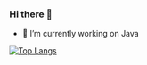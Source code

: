### Hi there 👋
- 🔭 I’m currently working on Java

[![Top Langs](https://github-readme-stats.vercel.app/api/top-langs/?username=bernardo2512&layout=compact)](https://github.com/bernardo2512/github-readme-stats)

<!--
**bernardo2512/bernardo2512** is a ✨ _special_ ✨ repository because its `README.md` (this file) appears on your GitHub profile.
Here are some ideas to get you started:
- 🔭 I’m currently working on ...
- 🌱 I’m currently learning ...
- 👯 I’m looking to collaborate on ...
- 🤔 I’m looking for help with ...
- 💬 Ask me about ...
- 📫 How to reach me: ...
- 😄 Pronouns: ...
- ⚡ Fun fact: ...
-->
